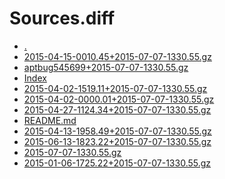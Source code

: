 Sources.diff
========================

- [.](.)
- [2015-04-15-0010.45+2015-07-07-1330.55.gz](2015-04-15-0010.45+2015-07-07-1330.55.gz)
- [aptbug545699+2015-07-07-1330.55.gz](aptbug545699+2015-07-07-1330.55.gz)
- [Index](Index)
- [2015-04-02-1519.11+2015-07-07-1330.55.gz](2015-04-02-1519.11+2015-07-07-1330.55.gz)
- [2015-04-02-0000.01+2015-07-07-1330.55.gz](2015-04-02-0000.01+2015-07-07-1330.55.gz)
- [2015-04-27-1124.34+2015-07-07-1330.55.gz](2015-04-27-1124.34+2015-07-07-1330.55.gz)
- [README.md](README.md)
- [2015-04-13-1958.49+2015-07-07-1330.55.gz](2015-04-13-1958.49+2015-07-07-1330.55.gz)
- [2015-06-13-1823.22+2015-07-07-1330.55.gz](2015-06-13-1823.22+2015-07-07-1330.55.gz)
- [2015-07-07-1330.55.gz](2015-07-07-1330.55.gz)
- [2015-01-06-1725.22+2015-07-07-1330.55.gz](2015-01-06-1725.22+2015-07-07-1330.55.gz)

